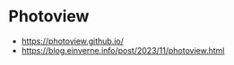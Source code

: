 # Photoview

- <https://photoview.github.io/>
- <https://blog.einverne.info/post/2023/11/photoview.html>
